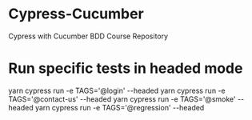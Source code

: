 # Cypress-Cucumber
 Cypress with Cucumber BDD Course Repository

# Run specific tests in headed mode

yarn cypress run -e TAGS='@login' --headed
yarn cypress run -e TAGS='@contact-us' --headed
yarn cypress run -e TAGS='@smoke' --headed
yarn cypress run -e TAGS='@regression' --headed